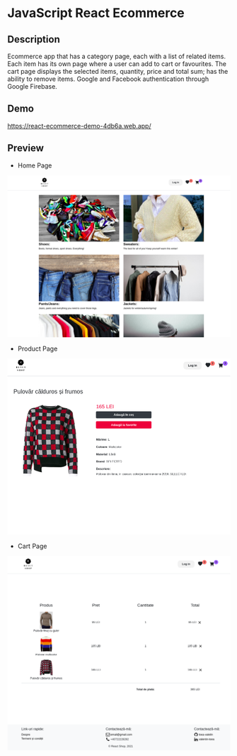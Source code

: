# JavaScript React Ecommerce

## Description

Ecommerce app that has a category page, each with a list of related items.
Each item has its own page where a user can add to cart or favourites.
The cart page displays the selected items, quantity, price and total sum; has the ability to remove items. Google and Facebook authentication through Google Firebase.

## Demo

https://react-ecommerce-demo-4db6a.web.app/

## Preview

* Home Page

![Alt text](./preview/ss1.png?raw=true "Home Page")

* Product Page

![Alt text](./preview/ss2.png?raw=true "Product Page")

* Cart Page

![Alt text](./preview/ss3.png?raw=true "Cart")

